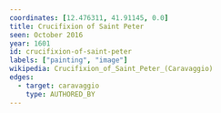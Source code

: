 ```yaml
---
coordinates: [12.476311, 41.91145, 0.0]
title: Crucifixion of Saint Peter
seen: October 2016
year: 1601
id: crucifixion-of-saint-peter
labels: ["painting", "image"]
wikipedia: Crucifixion_of_Saint_Peter_(Caravaggio)
edges:
  - target: caravaggio
    type: AUTHORED_BY
---
```


